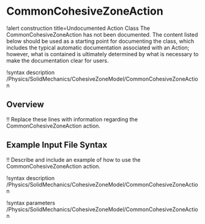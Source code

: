 # CommonCohesiveZoneAction

!alert construction title=Undocumented Action Class
The CommonCohesiveZoneAction has not been documented. The content listed below should be used as a starting point for
documenting the class, which includes the typical automatic documentation associated with an Action;
however, what is contained is ultimately determined by what is necessary to make the documentation
clear for users.

!syntax description /Physics/SolidMechanics/CohesiveZoneModel/CommonCohesiveZoneAction

## Overview

!! Replace these lines with information regarding the CommonCohesiveZoneAction action.

## Example Input File Syntax

!! Describe and include an example of how to use the CommonCohesiveZoneAction action.

!syntax description /Physics/SolidMechanics/CohesiveZoneModel/CommonCohesiveZoneAction

!syntax parameters /Physics/SolidMechanics/CohesiveZoneModel/CommonCohesiveZoneAction
